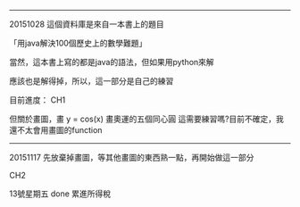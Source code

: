 
------------------------------
20151028
這個資料庫是來自一本書上的題目

「用java解決100個歷史上的數學難題」

當然，這本書上寫的都是java的語法，但如果用python來解

應該也是解得掉，所以，這一部分是自己的練習


目前進度：
CH1

但關於畫圖，畫 y = cos(x)
畫奧運的五個同心圓
這需要練習嗎?目前不確定，我還不太會用畫圖的function


-------
20151117
先放棄掉畫圖，等其他畫圖的東西熟一點，再開始做這一部分

CH2

13號星期五 done
累進所得稅 
